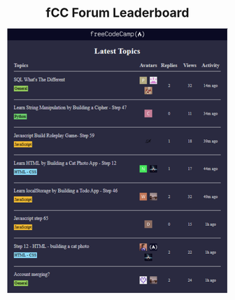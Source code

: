 <h1 align="center">fCC Forum Leaderboard</h1>

<img align="center" src="../asset/fcc form leader board.PNG" alt="fCC Forum Leaderboard">
